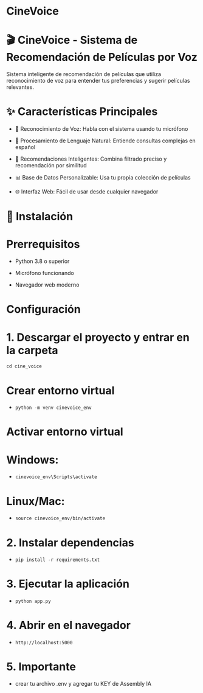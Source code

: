 # CineVoice

# 🎬 CineVoice - Sistema de Recomendación de Películas por Voz

Sistema inteligente de recomendación de películas que utiliza reconocimiento de voz para entender tus preferencias y sugerir películas relevantes.

# ✨ Características Principales

- 🎤 Reconocimiento de Voz: Habla con el sistema usando tu micrófono

- 🤖 Procesamiento de Lenguaje Natural: Entiende consultas complejas en español

- 🎯 Recomendaciones Inteligentes: Combina filtrado preciso y recomendación por similitud

- 📊 Base de Datos Personalizable: Usa tu propia colección de películas

- 🌐 Interfaz Web: Fácil de usar desde cualquier navegador

# 🚀 Instalación

# Prerrequisitos

- Python 3.8 o superior

- Micrófono funcionando

- Navegador web moderno

# Configuración

# 1. Descargar el proyecto y entrar en la carpeta

`cd cine_voice`

# Crear entorno virtual

- `python -m venv cinevoice_env`

# Activar entorno virtual

# Windows:

- `cinevoice_env\Scripts\activate`

# Linux/Mac:

- `source cinevoice_env/bin/activate`

# 2. Instalar dependencias

- `pip install -r requirements.txt`

# 3. Ejecutar la aplicación

- `python app.py`

# 4. Abrir en el navegador

- `http://localhost:5000`

# 5. Importante

- crear tu archivo .env y agregar tu KEY de Assembly IA
